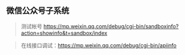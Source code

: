 微信公众号子系统
-------

> 测试帐号 https://mp.weixin.qq.com/debug/cgi-bin/sandboxinfo?action=showinfo&t=sandbox/index

> 在线接口调试：https://mp.weixin.qq.com/debug/cgi-bin/apiinfo

